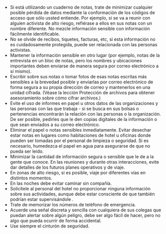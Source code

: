 [Title]: # (Cuando esté en el país)
[Order]: # (2)

*   Si está utilizando un cuaderno de notas, trate de minimizar cualquier posible pérdida de datos mediante la conformación de los códigos de acceso que sólo ussted entiende. Por ejemplo, si se va a reunir con alguien activista de alto riesgo, refiérase a ellos en sus notas con un nombre diferente. No mezcle información sensible con información fácilmente identificable.
*   No se olvide de recibos, tiquetes, facturas, etc, si esta información no es cuidadosamente protegida, puede ser relacionada con las personas activistas.
*   Mantener la información sensible en otro lugar (por ejemplo, notas de la entrevista en un bloc de notas, pero los nombres y ubicaciones importantes deben enviarse de manera segura por correo electrónico a sí mismo).
*   Escribir sobre sus notas o tomar fotos de esas notas escritas más sensibles a la brevedad posible y enviarlas por correo electrónico de forma segura a su propia dirección de correo y mantenerlos en una unidad cifrada. (Véase la lección Protección de archivos para obtener asesoramiento sobre cómo cifrar archivos.)
*   Evite el uso de informes en papel u otros datos de las organizaciones y las personas con las que trabaja - si se busca en sus bolsas o pertenencias encontrarán la relación con las personas o la organización. De ser posible, pedirles que le den copias digitales de la información o que sean enviados a su correo electrónico.
*   Eliminar el papel o notas sensibles inmediatamente. Evitar desechar estar notas en lugares como habitaciones de hotel u oficinas donde pueden ser tomadas por el personal de limpieza o seguridad. Si es necesario, humedezca el papel en agua para asegurarse de que no pueda ser leído.
*   Minimizar la cantidad de información segura o sensible que le de a la gente que conoce. En las reuniones y durante otras interacciones, evite dar detalles de los futuros planes operativos y de viaje.
*   En zonas de alto riesgo, si es posible, viaje por diferentes vías en distintos momentos.
*   En las noches debe evitar caminar sin compañía.
*   Solicítele al personal del hotel no proporcionar ninguna información sobre sus actividades, aunque debe estar consciente de que también podrían estar supervisándole .
*   Trate de memorizar los números de teléfono de emergencia.
*   Acuerde una señal discreta y sencilla con cualquiera de sus colegas que puedan alertar sobre algún peligro, debe ser algo fácil de hacer, pero no algo que pueda ocurrir de forma accidental.
*   Use siempre el cinturón de seguridad.